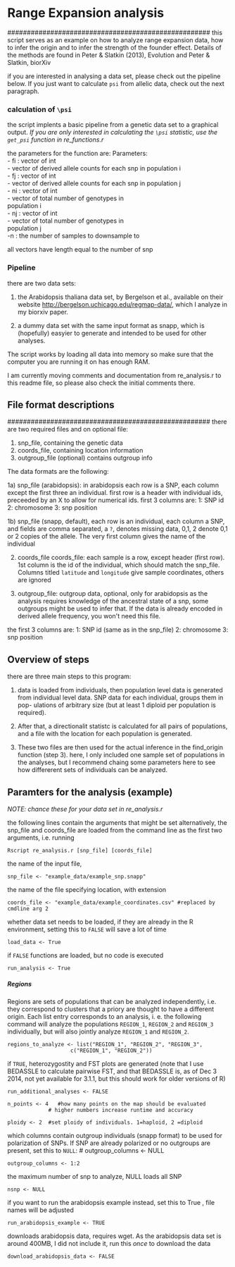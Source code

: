 # Range Expansion analysis
####################################################
this script serves as an example on how to analyze
range expansion data, how to infer the origin and 
to infer the strength of the founder effect. Details
of the methods are found in Peter & Slatkin (2013), Evolution
and Peter & Slatkin, biorXiv

if you are interested in analysing a data set, please
check out the pipeline below. If you just want to 
calculate `psi` from allelic data, check out the next paragraph.


### calculation of `\psi`
 
the script implents a basic pipeline from a genetic data
set to a graphical output. *If you are only interested in
calculating the `\psi` statistic, use the `get_psi` function in
re_functions.r*

the parameters for the function are:
   Parameters:                                        
       - fi : vector of int                           
           - vector of derived allele counts for each 
               snp in population i                    
       - fj : vector of int                           
           - vector of derived allele counts for each 
               snp in population j                    
       - ni : vector of int                           
           - vector of total number of genotypes in   
               population i                           
       - nj : vector of int                           
           - vector of total number of genotypes in   
               population j                           
       -n : the number of samples to downsample to    

all vectors have length equal to the number of snp



### Pipeline

 there are two data sets:
 1. the Arabidopsis thaliana data set, by Bergelson et al.,
 available on their website
 http://bergelson.uchicago.edu/regmap-data/, which I
 analyze in my biorxiv paper.

 2. a dummy data set with the same input format as 
 snapp, which is (hopefully) easyier to generate and
 intended to be used for other analyses.
 
 The script works by loading all data into
 memory so make sure that the computer you are 
 running it on has enough RAM.

I am currently moving comments and documentation from
re_analysis.r to this readme file, so please also check
the initial comments there.


## File format descriptions 
####################################################
 there are two required files and on optional file:
 1. snp_file, containing the genetic data
 2. coords_file, containing location information
 3. outgroup_file (optional) contains outgroup info

 The data formats are the following:

 1a) snp_file (arabidopsis):
 in arabidopsis
 each row is a SNP, each column except the first
 three an individual.
   first row is a header with individual ids, preceeded
       by an X to allow for numerical ids.
   first 3 columns are:
   1: SNP id
   2: chromosome
   3: snp position

 1b) snp_file (snapp, default),
 each row is an individual, each column a SNP, and fields are
 comma separated, a `?`, denotes missing data, 0,1, 2 denote
 0,1 or 2 copies of the allele. The very first column gives
 the name of the individual


 2) coords_file 
 coords_file: each sample is a row, except header
   (first row). 1st column is the id of the individual,
   which should match the snp_file. Columns titled `latitude`
   and `longitude` give sample coordinates, others are ignored


 3) outgroup_file: outgroup data, optional, only for arabidopsis
   as the analysis requires knowledge of the ancestral state
   of a snp, some outgroups might be used to infer that. If
   the data is already encoded in derived allele frequency,
   you won't need this file.

   the first 3 columns are:
   1: SNP id (same as in the snp_file)
   2: chromosome
   3: snp position


Overview of steps
-----------------

 there are three main steps to this program: 
 1. data is loaded from individuals, then 
   population level data is generated from individual 
   level data.
   SNP data for each individual, groups them in pop-
   ulations of arbitrary size (but at least 1 diploid 
   per population is required). 
 2. After that, a directionalit statistc is calculated 
   for all pairs of populations, and a file with the 
   location for each population is generated. 

 3. These two files are then used for the actual inference
 in the find_origin function (step 3). here,
 I only included one sample set of populations in 
 the analyses, but I recommend chaing some parameters here
 to see how differerent sets of individuals can be analyzed.



## Paramters for the analysis (example)
*NOTE: chance these for your data set in re_analysis.r*

the following lines contain the arguments that might be set
alternatively, the snp_file and coords_file are loaded from
the command line as the first two arguments, i.e. running

    Rscript re_analysis.r [snp_file] [coords_file]

the name of the input file, 

    snp_file <- "example_data/example_snp.snapp"

the name of the file specifying location, with extension

    coords_file <- "example_data/example_coordinates.csv" #replaced by cmdline arg 2

whether data set needs to be loaded, if they are already in the R environment, setting
this to `FALSE` will save a lot of time

    load_data <- True

if `FALSE` functions are loaded, but no code is executed

    run_analysis <- True

##### Regions
Regions are sets of populations that can be analyzed independently, i.e. they correspond
to clusters that a priory are thought to have a different origin.
Each list entry corresponds to an analysis, i. e. the following command
will analyze the populations `REGION_1`, `REGION_2` and `REGION_3` individually, but will
also jointly analyze `REGION_1` and `REGION_2`.

    regions_to_analyze <- list("REGION_1", "REGION_2", "REGION_3", 
                        c("REGION_1", "REGION_2"))

if `TRUE`, heterozygostity and FST plots are generated (note that I use BEDASSLE
to calculate pairwise FST, and that BEDASSLE is, as of Dec 3 2014, not yet available
for 3.1.1, but this should work for older versions of R)

    run_additional_analyses <- FALSE

    n_points <- 4   #how many points on the map should be evaluated
                 # higher numbers increase runtime and accuracy

    ploidy <- 2  #set ploidy of individuals. 1=haploid, 2 =diploid

which columns contain outgroup individuals (snapp format)
to be used for polarization of SNPs. If SNP are already polarized
or no outgroups are present, set this to `NULL`:
    # outgroup_columns <- NULL 

    outgroup_columns <- 1:2  

the maximum number of snp to analyze, NULL loads all SNP

    nsnp <- NULL

if you want to run the arabidopsis example instead, set this to True
, file names will be adjusted

    run_arabidopsis_example <- TRUE


downloads arabidopsis data, requires wget. As the arabidopsis data set is around
400MB, I did not include it, run this *once* to download the data

    download_arabidopsis_data <- FALSE


